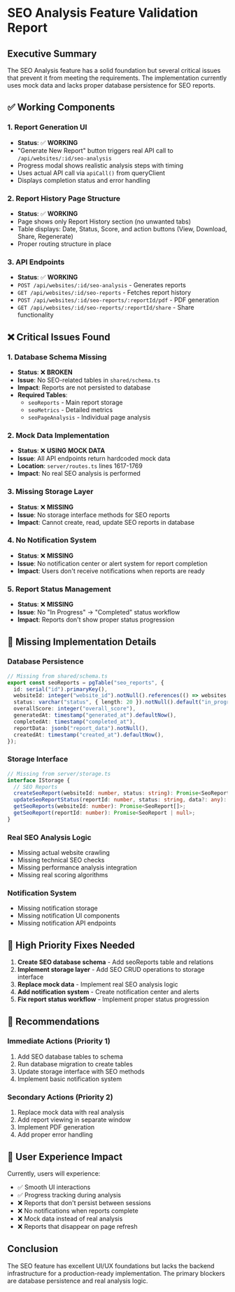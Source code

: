 # SEO Analysis Feature Validation Report

## Executive Summary
The SEO Analysis feature has a solid foundation but several critical issues that prevent it from meeting the requirements. The implementation currently uses mock data and lacks proper database persistence for SEO reports.

## ✅ Working Components

### 1. Report Generation UI
- **Status**: ✅ **WORKING**
- "Generate New Report" button triggers real API call to `/api/websites/:id/seo-analysis`
- Progress modal shows realistic analysis steps with timing
- Uses actual API call via `apiCall()` from queryClient
- Displays completion status and error handling

### 2. Report History Page Structure
- **Status**: ✅ **WORKING**
- Page shows only Report History section (no unwanted tabs)
- Table displays: Date, Status, Score, and action buttons (View, Download, Share, Regenerate)
- Proper routing structure in place

### 3. API Endpoints
- **Status**: ✅ **WORKING**
- `POST /api/websites/:id/seo-analysis` - Generates reports
- `GET /api/websites/:id/seo-reports` - Fetches report history
- `POST /api/websites/:id/seo-reports/:reportId/pdf` - PDF generation
- `GET /api/websites/:id/seo-reports/:reportId/share` - Share functionality

## ❌ Critical Issues Found

### 1. Database Schema Missing
- **Status**: ❌ **BROKEN**
- **Issue**: No SEO-related tables in `shared/schema.ts`
- **Impact**: Reports are not persisted to database
- **Required Tables**:
  - `seoReports` - Main report storage
  - `seoMetrics` - Detailed metrics
  - `seoPageAnalysis` - Individual page analysis

### 2. Mock Data Implementation
- **Status**: ❌ **USING MOCK DATA**
- **Issue**: All API endpoints return hardcoded mock data
- **Location**: `server/routes.ts` lines 1617-1769
- **Impact**: No real SEO analysis is performed

### 3. Missing Storage Layer
- **Status**: ❌ **MISSING**
- **Issue**: No storage interface methods for SEO reports
- **Impact**: Cannot create, read, update SEO reports in database

### 4. No Notification System
- **Status**: ❌ **MISSING**
- **Issue**: No notification center or alert system for report completion
- **Impact**: Users don't receive notifications when reports are ready

### 5. Report Status Management
- **Status**: ❌ **MISSING**
- **Issue**: No "In Progress" → "Completed" status workflow
- **Impact**: Reports don't show proper status progression

## 🔧 Missing Implementation Details

### Database Persistence
```typescript
// Missing from shared/schema.ts
export const seoReports = pgTable("seo_reports", {
  id: serial("id").primaryKey(),
  websiteId: integer("website_id").notNull().references(() => websites.id),
  status: varchar("status", { length: 20 }).notNull().default("in_progress"),
  overallScore: integer("overall_score"),
  generatedAt: timestamp("generated_at").defaultNow(),
  completedAt: timestamp("completed_at"),
  reportData: jsonb("report_data").notNull(),
  createdAt: timestamp("created_at").defaultNow(),
});
```

### Storage Interface
```typescript
// Missing from server/storage.ts
interface IStorage {
  // SEO Reports
  createSeoReport(websiteId: number, status: string): Promise<SeoReport>;
  updateSeoReportStatus(reportId: number, status: string, data?: any): Promise<void>;
  getSeoReports(websiteId: number): Promise<SeoReport[]>;
  getSeoReport(reportId: number): Promise<SeoReport | null>;
}
```

### Real SEO Analysis Logic
- Missing actual website crawling
- Missing technical SEO checks
- Missing performance analysis integration
- Missing real scoring algorithms

### Notification System
- Missing notification storage
- Missing notification UI components
- Missing notification API endpoints

## 🚨 High Priority Fixes Needed

1. **Create SEO database schema** - Add seoReports table and relations
2. **Implement storage layer** - Add SEO CRUD operations to storage interface
3. **Replace mock data** - Implement real SEO analysis logic
4. **Add notification system** - Create notification center and alerts
5. **Fix report status workflow** - Implement proper status progression

## 📝 Recommendations

### Immediate Actions (Priority 1)
1. Add SEO database tables to schema
2. Run database migration to create tables
3. Update storage interface with SEO methods
4. Implement basic notification system

### Secondary Actions (Priority 2)
1. Replace mock data with real analysis
2. Add report viewing in separate window
3. Implement PDF generation
4. Add proper error handling

## 🎯 User Experience Impact

Currently, users will experience:
- ✅ Smooth UI interactions
- ✅ Progress tracking during analysis
- ❌ Reports that don't persist between sessions
- ❌ No notifications when reports complete
- ❌ Mock data instead of real analysis
- ❌ Reports that disappear on page refresh

## Conclusion

The SEO feature has excellent UI/UX foundations but lacks the backend infrastructure for a production-ready implementation. The primary blockers are database persistence and real analysis logic.